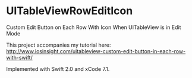 # UITableViewRowEditIcon
Custom Edit Button on Each Row With Icon When UITableView is in Edit Mode

This project accompanies my tutorial here: http://www.iosinsight.com/uitableview-custom-edit-button-in-each-row-with-swift/

Implemented with Swift 2.0 and xCode 7.1.
